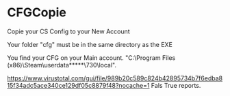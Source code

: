 # CFGCopie
Copie your CS Config to your New Account

Your folder "cfg" must be in the same directory as the EXE

You find your CFG on your Main account. "C:\Program Files (x86)\Steam\userdata\*****\730\local".

https://www.virustotal.com/gui/file/989b20c589c824b42895734b7f6edba815f34adc5ace340ce129df05c8879f48?nocache=1
Fals True reports.
